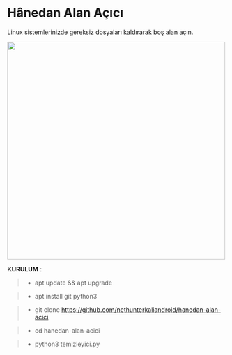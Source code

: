 # Hânedan Alan Açıcı
Linux sistemlerinizde gereksiz dosyaları kaldırarak boş alan açın.

<img src=https://user-images.githubusercontent.com/72562835/113919591-7242f980-97ec-11eb-8872-be0c5144c112.jpg width="500" heigth="650">


**KURULUM** : 
> - apt update && apt upgrade

> - apt install git python3 

> - git clone https://github.com/nethunterkaliandroid/hanedan-alan-acici

> - cd hanedan-alan-acici
 
> - python3 temizleyici.py 
